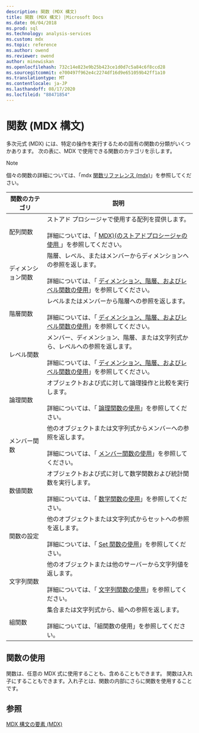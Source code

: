 ```yaml
---
description: 関数 (MDX 構文)
title: 関数 (MDX 構文) |Microsoft Docs
ms.date: 06/04/2018
ms.prod: sql
ms.technology: analysis-services
ms.custom: mdx
ms.topic: reference
ms.author: owend
ms.reviewer: owend
author: minewiskan
ms.openlocfilehash: 732c14e823e9b25b423ce1d0d7c5a84c6f8ccd28
ms.sourcegitcommit: e700497f962e4c2274df16d9e651059b42ff1a10
ms.translationtype: MT
ms.contentlocale: ja-JP
ms.lasthandoff: 08/17/2020
ms.locfileid: "88471854"
---
```

# <a name="functions-mdx-syntax"></a>関数 (MDX 構文)


  多次元式 (MDX) には、特定の操作を実行するための固有の関数の分類がいくつかあります。 次の表に、MDX で使用できる関数のカテゴリを示します。  
  
> [!NOTE]  
>  個々の関数の詳細については、「mdx [関数リファレンス &#40;mdx&#41;](../mdx/mdx-function-reference-mdx.md)」を参照してください。  
  
|関数のカテゴリ|説明|  
|-----------------------|-----------------|  
|配列関数|ストアド プロシージャで使用する配列を提供します。<br /><br /> 詳細については、「 [MDX&#41;&#40;のストアドプロシージャの使用 ](../mdx/using-stored-procedures-mdx.md)」を参照してください。|  
|ディメンション関数|階層、レベル、またはメンバーからディメンションへの参照を返します。<br /><br /> 詳細については、「 [ディメンション、階層、およびレベル関数の使用](../mdx/using-dimension-hierarchy-and-level-functions.md)」を参照してください。|  
|階層関数|レベルまたはメンバーから階層への参照を返します。<br /><br /> 詳細については、「 [ディメンション、階層、およびレベル関数の使用](../mdx/using-dimension-hierarchy-and-level-functions.md)」を参照してください。|  
|レベル関数|メンバー、ディメンション、階層、または文字列式から、レベルへの参照を返します。<br /><br /> 詳細については、「 [ディメンション、階層、およびレベル関数の使用](../mdx/using-dimension-hierarchy-and-level-functions.md)」を参照してください。|  
|論理関数|オブジェクトおよび式に対して論理操作と比較を実行します。<br /><br /> 詳細については、「 [論理関数の使用](../mdx/using-logical-functions.md)」を参照してください。|  
|メンバー関数|他のオブジェクトまたは文字列式からメンバーへの参照を返します。<br /><br /> 詳細については、「 [メンバー関数の使用](../mdx/using-member-functions.md)」を参照してください。|  
|数値関数|オブジェクトおよび式に対して数学関数および統計関数を実行します。<br /><br /> 詳細については、「 [数学関数の使用](../mdx/using-mathematical-functions.md)」を参照してください。|  
|関数の設定|他のオブジェクトまたは文字列式からセットへの参照を返します。<br /><br /> 詳細については、「 [Set 関数の使用](../mdx/using-set-functions.md)」を参照してください。|  
|文字列関数|他のオブジェクトまたは他のサーバーから文字列値を返します。<br /><br /> 詳細については、「 [文字列関数の使用](../mdx/using-string-functions.md)」を参照してください。|  
|組関数|集合または文字列式から、組への参照を返します。<br /><br /> 詳細については、「組関数の使用」を参照してください。|  
  
## <a name="uses-of-functions"></a>関数の使用  
 関数は、任意の MDX 式に使用することも、含めることもできます。 関数は入れ子にすることもできます。入れ子とは、関数の内部にさらに関数を使用することです。  
  
## <a name="see-also"></a>参照  
 [MDX 構文の要素 &#40;MDX&#41;](../mdx/mdx-syntax-elements-mdx.md)  
  
  
